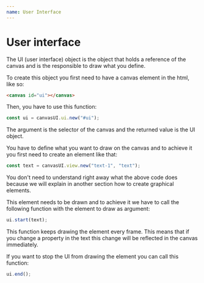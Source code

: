 ```yaml
---
name: User Interface
---
```


# User interface

The UI (user interface) object is the object that holds a reference of the canvas and is the responsible to draw what you define.

To create this object you first need to have a canvas element in the html, like so:

```html
<canvas id="ui"></canvas>
```

Then, you have to use this function:

```javascript
const ui = canvasUI.ui.new("#ui");
```

The argument is the selector of the canvas and the returned value is the UI object.

You have to define what you want to draw on the canvas and to achieve it you first need to create an element like that:

```javascript
const text = canvasUI.view.new("text-1", "text");
```

You don't need to understand right away what the above code does because we will explain in another section how to create graphical elements.

This element needs to be drawn and to achieve it we have to call the following function with the element to draw as argument:

```javascript
ui.start(text);
```

This function keeps drawing the element every frame. This means that if you change a property in the text this change will be reflected in the canvas immediately.

If you want to stop the UI from drawing the element you can call this function:

```javascript
ui.end();
```
